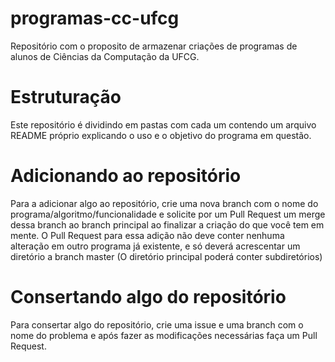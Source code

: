 # programas-cc-ufcg
Repositório com o proposito de armazenar criações de programas de alunos de Ciências da Computação da UFCG.

# Estruturação
Este repositório é dividindo em pastas com cada um contendo um arquivo README próprio explicando o uso e o objetivo do programa em questão.

# Adicionando ao repositório
Para a adicionar algo ao repositório, crie uma nova branch com o nome do programa/algoritmo/funcionalidade e solicite por um Pull Request um merge dessa branch ao branch principal ao finalizar a criação do que você tem em mente. O Pull Request para essa adição não deve conter nenhuma alteração em outro programa já existente, e só deverá acrescentar um diretório a branch master (O diretório principal poderá conter subdiretórios)

# Consertando algo do repositório
Para consertar algo do repositório, crie uma issue e uma branch com o nome do problema e após fazer as modificações necessárias faça um Pull Request.
